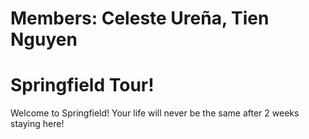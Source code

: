 # Members: Celeste Ureña, Tien Nguyen

# Springfield Tour!

Welcome to Springfield! Your life will never be the same after 2 weeks staying here!
